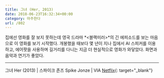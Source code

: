 ```yaml
---
title: 그녀 (Her, 2013)
date: 2018-06-23T16:32:34+00:00
category: 마주한다
url: /802
---
```


집에선 영화를 잘 보지 못하는데 영국 드라마 *<블랙미러>*의 긴 에피소드를 보는 마음으로 이 영화를 보기 시작했다. 개봉했을 때보다 몇 년이 지나 집에서 AI 스피커를 이용하고, 에어팟을 사용하며 길거리를 다니는 지금 더 현실적으로 영화가 와닿았다. 화면과 음악과 연기가 좋았다.

---

그녀 Her (2013) | 스파이크 존즈 Spike Jonze | VIA [Netflix](http://netflix.com){: target="\_blank"}
